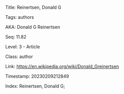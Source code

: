 Title:  Reinertsen, Donald G

Tags:   authors

AKA:    Donald G Reinertsen

Seq:    11.82

Level:  3 - Article

Class:  author

Link:   https://en.wikipedia.org/wiki/Donald_Greinertsen

Timestamp: 20230209212849

Index:  Reinertsen, Donald G; 
